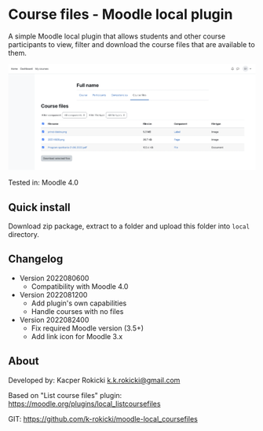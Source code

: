 # Course files - Moodle local plugin

A simple Moodle local plugin that allows students
and other course participants to view, filter and download
the course files that are available to them.

![Course files preview](preview.png)

Tested in: Moodle 4.0

## Quick install

Download zip package, extract to a folder and upload this folder
into `local` directory.

## Changelog

- Version 2022080600
  - Compatibility with Moodle 4.0
- Version 2022081200
  - Add plugin's own capabilities
  - Handle courses with no files
- Version 2022082400
  - Fix required Moodle version (3.5+)
  - Add link icon for Moodle 3.x

## About

Developed by: Kacper Rokicki <k.k.rokicki@gmail.com>

Based on "List course files" plugin: https://moodle.org/plugins/local_listcoursefiles

GIT: https://github.com/k-rokicki/moodle-local_coursefiles
